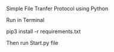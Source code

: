Simple File Tranfer Protocol using Python

Run in Terminal

pip3 install -r requirements.txt

Then run Start.py file

